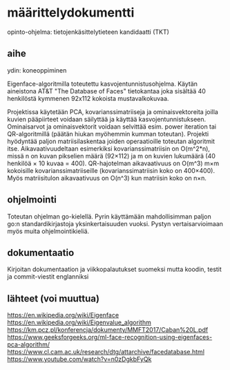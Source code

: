 # määrittelydokumentti
opinto-ohjelma: tietojenkäsittelytieteen kandidaatti (TKT)

## aihe
ydin: koneoppiminen

Eigenface-algoritmilla toteutettu kasvojentunnistusohjelma. Käytän aineistona AT&T "The Database of Faces" tietokantaa joka sisältää 40 henkilöstä kymmenen 92x112 kokoista mustavalkokuvaa. 

Projektissa käytetään PCA, kovarianssimatriiseja ja ominaisvektoreita joilla kuvien pääpiirteet voidaan säilyttää ja käyttää kasvojentunnistukseen. Ominaisarvot ja ominaisvektorit voidaan selvittää esim. power iteration tai QR-algoritmillä (päätän hiukan myöhemmin kumman toteutan). Projekti hyödyntää paljon matriisilaskentaa joiden operaatioille toteutan algoritmit itse. Aikavaativuudeltaan esimerkiksi kovarianssimatriisin on O(m^2*n), missä n on kuvan pikselien määrä (92×112) ja m on kuvien lukumäärä (40 henkilöä × 10 kuvaa = 400). QR-hajotelman aikavaativuus on O(m^3) m×m kokoisille kovarianssimatriiseille (kovarianssimatriisin koko on 400×400). Myös matriisitulon aikavaativuus on O(n^3) kun matriisin koko on n×n.

## ohjelmointi
Toteutan ohjelman go-kielellä. Pyrin käyttämään mahdollisimman paljon go:n standardikirjastoja yksinkertaisuuden vuoksi. Pystyn vertaisarvioimaan myös muita ohjelmointikieliä.

## dokumentaatio
Kirjoitan dokumentaation ja viikkopalautukset suomeksi mutta koodin, testit ja commit-viestit englanniksi

## lähteet (voi muuttua)
https://en.wikipedia.org/wiki/Eigenface
https://en.wikipedia.org/wiki/Eigenvalue_algorithm
https://km.pcz.pl/konferencja/dokumenty/MMFT2017/Caban%20L.pdf
https://www.geeksforgeeks.org/ml-face-recognition-using-eigenfaces-pca-algorithm/
https://www.cl.cam.ac.uk/research/dtg/attarchive/facedatabase.html
https://www.youtube.com/watch?v=n0zDgkbFyQk